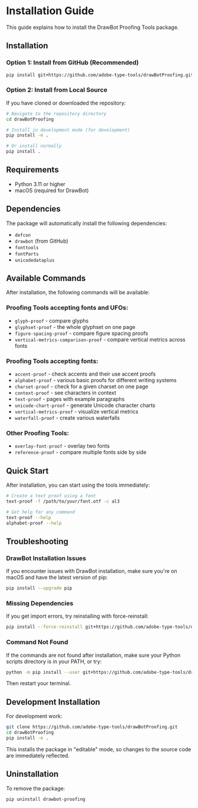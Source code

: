 # Installation Guide

This guide explains how to install the DrawBot Proofing Tools package.

## Installation

### Option 1: Install from GitHub (Recommended)

```bash
pip install git+https://github.com/adobe-type-tools/drawBotProofing.git
```

### Option 2: Install from Local Source

If you have cloned or downloaded the repository:

```bash
# Navigate to the repository directory
cd drawBotProofing

# Install in development mode (for development)
pip install -e .

# Or install normally
pip install .
```

## Requirements

- Python 3.11 or higher
- macOS (required for DrawBot)

## Dependencies

The package will automatically install the following dependencies:
- `defcon`
- `drawbot` (from GitHub)
- `fonttools`
- `fontParts`
- `unicodedataplus`

## Available Commands

After installation, the following commands will be available:

### Proofing Tools accepting fonts and UFOs:
- `glyph-proof` - compare glyphs
- `glyphset-proof` - the whole glyphset on one page
- `figure-spacing-proof` - compare figure spacing proofs
- `vertical-metrics-comparison-proof` - compare vertical metrics across fonts

### Proofing Tools accepting fonts:
- `accent-proof` - check accents and their use accent proofs
- `alphabet-proof` - various basic proofs for different writing systems
- `charset-proof` - check for a given charset on one page
- `context-proof` - see characters in context
- `text-proof` - pages with example paragraphs
- `unicode-chart-proof` - generate Unicode character charts
- `vertical-metrics-proof` - visualize vertical metrics
- `waterfall-proof` - create various waterfalls

### Other Proofing Tools:
- `overlay-font-proof` - overlay two fonts
- `reference-proof` - compare multiple fonts side by side

## Quick Start

After installation, you can start using the tools immediately:

```bash
# Create a text proof using a font
text-proof -f /path/to/your/font.otf -c al3

# Get help for any command
text-proof --help
alphabet-proof --help
```

## Troubleshooting

### DrawBot Installation Issues

If you encounter issues with DrawBot installation, make sure you're on macOS and have the latest version of pip:

```bash
pip install --upgrade pip
```

### Missing Dependencies

If you get import errors, try reinstalling with force-reinstall:

```bash
pip install --force-reinstall git+https://github.com/adobe-type-tools/drawBotProofing.git
```

### Command Not Found

If the commands are not found after installation, make sure your Python scripts directory is in your PATH, or try:

```bash
python -m pip install --user git+https://github.com/adobe-type-tools/drawBotProofing.git
```

Then restart your terminal.

## Development Installation

For development work:

```bash
git clone https://github.com/adobe-type-tools/drawBotProofing.git
cd drawBotProofing
pip install -e .
```

This installs the package in "editable" mode, so changes to the source code are immediately reflected.

## Uninstallation

To remove the package:

```bash
pip uninstall drawbot-proofing
``` 